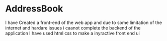 # AddressBook
I have Created a front-end of the web app 
and due to some limitation of the internet and hardare issues i caanot complete the backend of the application
I have used html css to make a inyractive front end ui
